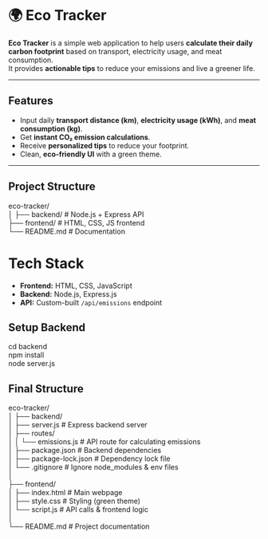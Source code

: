 # 🌍 Eco Tracker      

**Eco Tracker** is a simple web application to help users **calculate their daily carbon footprint** based on transport, electricity usage, and meat consumption.  
It provides **actionable tips** to reduce your emissions and live a greener life.  

---

## **Features**
- Input daily **transport distance (km)**, **electricity usage (kWh)**, and **meat consumption (kg)**.   
- Get **instant CO₂ emission calculations**.        
- Receive **personalized tips** to reduce your footprint.       
- Clean, **eco-friendly UI** with a green theme.     

---

## **Project Structure**    
eco-tracker/     
│
├── backend/ # Node.js + Express API   
├── frontend/ # HTML, CSS, JS frontend     
└── README.md # Documentation      

# **Tech Stack**     
- **Frontend:** HTML, CSS, JavaScript     
- **Backend:** Node.js, Express.js       
- **API:** Custom-built `/api/emissions` endpoint     

## **Setup Backend**                    
  cd backend     
  npm install      
  node server.js


##  **Final Structure**
  eco-tracker/          
│
├── backend/       
│   ├── server.js              # Express backend server                            
│   ├── routes/                                                            
│   │   └── emissions.js       # API route for calculating emissions                                                   
│   ├── package.json           # Backend dependencies                                                 
│   ├── package-lock.json      # Dependency lock file                                             
│   └── .gitignore             # Ignore node_modules & env files                                                
│                                                                            
├── frontend/                                                                                
│   ├── index.html             # Main webpage                                                              
│   ├── style.css              # Styling (green theme)                                                 
│   └── script.js              # API calls & frontend logic                                                    
│                                                                       
└── README.md                  # Project documentation                                                            
